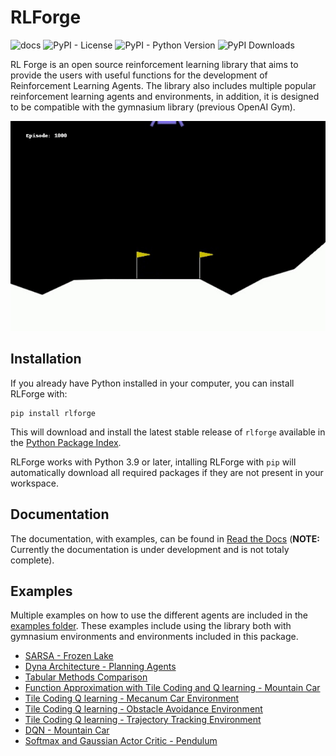 # RLForge

![docs](https://readthedocs.org/projects/rlforge/badge/?version=latest)
![PyPI - License](https://img.shields.io/pypi/l/rlforge)
![PyPI - Python Version](https://img.shields.io/pypi/pyversions/rlforge)
![PyPI Downloads](https://pepy.tech/badge/rlforge)

RL Forge is an open source reinforcement learning library that aims to provide the users with useful functions for the development of Reinforcement Learning Agents. The library also includes multiple popular reinforcement learning agents and environments, in addition, it is designed to be compatible with the gymnasium library (previous OpenAI Gym).

![Lunar Lander DQN](lunarLander.gif)

## Installation

If you already have Python installed in your computer, you can install RLForge with:

    pip install rlforge

This will download and install the latest stable release of ``rlforge`` available in the [Python Package Index](https://pypi.org/project/rlforge/).

RLForge works with Python 3.9 or later, intalling RLForge with ``pip`` will automatically download all required packages if they are not present in your workspace.

## Documentation

The documentation, with examples, can be found in [Read the Docs](https://rlforge.readthedocs.io) (**NOTE:** Currently the documentation is under development and is not totaly complete).

## Examples

Multiple examples on how to use the different agents are included in the [examples folder](https://github.com/alejotoro-o/rlforge/tree/main/examples). These examples include using the library both with gymnasium environments and environments included in this package.

- [SARSA - Frozen Lake](https://github.com/alejotoro-o/rlforge/blob/main/examples/sarsa_frozenLake.ipynb)
- [Dyna Architecture - Planning Agents](https://github.com/alejotoro-o/rlforge/blob/main/examples/dynaArchitecture_planningAgents.ipynb)
- [Tabular Methods Comparison](https://github.com/alejotoro-o/rlforge/blob/main/examples/tabularMethods_comparison.ipynb)
- [Function Approximation with Tile Coding and Q learning - Mountain Car](https://github.com/alejotoro-o/rlforge/blob/main/examples/linearFunctionApproximation_mountainCar.ipynb)
- [Tile Coding Q learning - Mecanum Car Environment](https://github.com/alejotoro-o/rlforge/blob/main/examples/qlearning_mecanumCar.ipynb)
- [Tile Coding Q learning - Obstacle Avoidance Environment](https://github.com/alejotoro-o/rlforge/blob/main/examples/obstacle_avoidance.ipynb)
- [Tile Coding Q learning - Trajectory Tracking Environment](https://github.com/alejotoro-o/rlforge/blob/main/examples/trajectory_tracking.ipynb)
- [DQN - Mountain Car](https://github.com/alejotoro-o/rlforge/blob/main/examples/DQN_mountainCar.ipynb)
- [Softmax and Gaussian Actor Critic - Pendulum](https://github.com/alejotoro-o/rlforge/blob/main/examples/actorCritic_pendulum.ipynb)